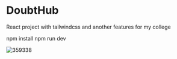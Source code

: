 # DoubtHub
React project with tailwindcss and another  features for my college 

npm install
npm run dev

![359338](https://github.com/user-attachments/assets/59082446-702e-49ab-858f-68556fd824ab)
